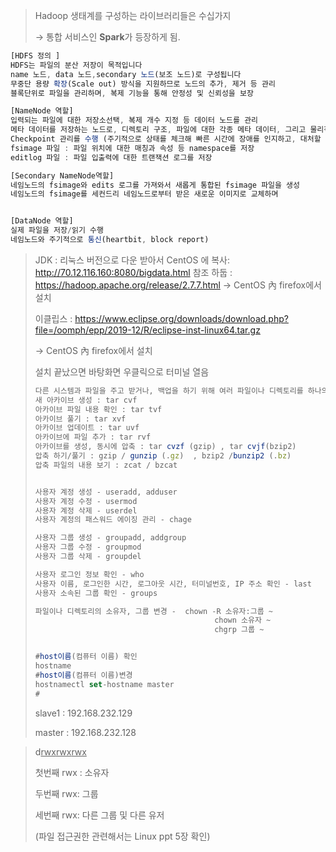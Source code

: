 > Hadoop 생태계를 구성하는 라이브러리들은 수십가지 
>
> → 통합 서비스인 **Spark**가 등장하게 됨. 

```typescript
[HDFS 정의 ]
HDFS는 파일의 분산 저장이 목적입니다
name 노드, data 노드,secondary 노드(보조 노드)로 구성됩니다
무중단 용량 확장(Scale out) 방식을 지원하므로 노드의 추가, 제거 등 관리
블록단위로 파일을 관리하며, 복제 기능을 통해 안정성 및 신뢰성을 보장

[NameNode 역할]
입력되는 파일에 대한 저장소선택, 복제 개수 지정 등 데이터 노드를 관리
메타 데이터를 저장하는 노드로, 디렉토리 구조, 파일에 대한 각종 메타 데이터, 그리고 물리적 파일이 저장되어 있는 위치 등을 저장
Checkpoint 관리를 수행 (주기적으로 상태를 체크해 빠른 시간에 장애를 인지하고, 대처할 수 있게 도와줍니다)
fsimage 파일 : 파일 위치에 대한 매칭과 속성 등 namespace를 저장
editlog 파일 : 파일 입출력에 대한 트랜잭션 로그를 저장

[Secondary NameNode역할]
네임노드의 fsimage와 edits 로그를 가져와서 새롭게 통합된 fsimage 파일을 생성
네임노드의 fsimage를 세컨드리 네임노드로부터 받은 새로운 이미지로 교체하며


[DataNode 역할]
실제 파일을 저장/읽기 수행
네임노드와 주기적으로 통신(heartbit, block report)
```

> JDK : 리눅스 버전으로 다운 받아서 CentOS 에 복사:  http://70.12.116.160:8080/bigdata.html 참조
> 하둡 : https://hadoop.apache.org/release/2.7.7.html → CentOS 內 firefox에서 설치
>
> 이클립스 : https://www.eclipse.org/downloads/download.php?file=/oomph/epp/2019-12/R/eclipse-inst-linux64.tar.gz 
>
> → CentOS 內 firefox에서 설치
>
> 설치 끝났으면 바탕화면 우클릭으로 터미널 열음 
>
> ```typescript
> 다른 시스템과 파일을 주고 받거나, 백업을 하기 위해 여러 파일이나 디렉토리를 하나의 아카이브 파일로 생성, 추출, 업데이트하는 명령 : tar
> 새 아카이브 생성 : tar cvf
> 아카이브 파일 내용 확인 : tar tvf
> 아카이브 풀기 : tar xvf
> 아카이브 업데이트 : tar uvf
> 아카이브에 파일 추가 : tar rvf
> 아카이브를 생성, 동시에 압축 : tar cvzf (gzip) , tar cvjf(bzip2)
> 압축 하기/풀기 : gzip / gunzip (.gz)  , bzip2 /bunzip2 (.bz)
> 압축 파일의 내용 보기 : zcat / bzcat
> 
> 
> 사용자 계정 생성 - useradd, adduser
> 사용자 계정 수정 - usermod
> 사용자 계정 삭제 - userdel
> 사용자 계정의 패스워드 에이징 관리 - chage
> 
> 사용자 그룹 생성 - groupadd, addgroup
> 사용자 그룹 수정 - groupmod
> 사용자 그룹 삭제 - groupdel
> 
> 사용자 로그인 정보 확인 - who
> 사용자 이름, 로그인한 시간, 로그아웃 시간, 터미널번호, IP 주소 확인 - last
> 사용자 소속된 그룹 확인 - groups
> 
> 파일이나 디렉토리의 소유자, 그룹 변경 -  chown -R 소유자:그룹 ~
>                                         chown 소유자 ~
>                                         chgrp 그룹 ~
> 
> 
> #host이름(컴퓨터 이름) 확인
> hostname
> #host이름(컴퓨터 이름)변경 
> hostnamectl set-hostname master
> #
> ```
>
> slave1 : 192.168.232.129
>
> master : 192.168.232.128

> d<u>rwx</u><u>rwx</u><u>rwx</u>
>
> 첫번째 rwx : 소유자 
>
> 두번째 rwx: 그룹 
>
> 세번째 rwx: 다른 그룹 및 다른 유저 
>
> (파일 접근권한 관련해서는 Linux ppt 5장 확인)


